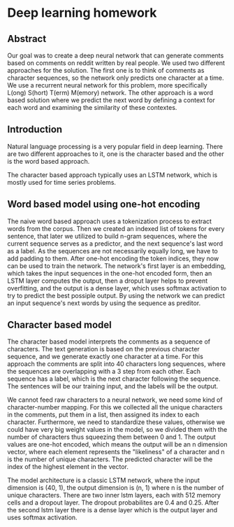 # Deep learning homework
## Abstract
Our goal was to create a deep neural network that can generate comments based on comments on reddit written by real people. We used two different approaches for the solution. The first one is to think of comments as character sequences, so the network only predicts one character at a time. We use a recurrent neural network for this problem, more specifically L(ong) S(hort) T(erm) M(emory) network. The other approach is a word based solution where we predict the next word by defining a context for each word and examining the similarity of these contextes.

## Introduction
Natural language processing is a very popular field in deep learning. There are two different approaches to it, one is the character based and the other is the word based approach.

The character based approach typically uses an LSTM network, which is mostly used for time series problems.


## Word based model using one-hot encoding
The naive word based approach uses a tokenization process to extract words from the corpus. Then we created an indexed list of tokens for every sentence, that later we utilized to build n-gram sequences, where the current sequence serves as a predictor, and the next sequence's last word as a label. As the sequences are not necessarily equally long, we have to add padding to them. After one-hot encoding the token indices, they now can be used to train the network. The network's first layer is an embedding, which takes the input sequences in the one-hot encoded form, then an LSTM layer computes the output, then a droput layer helps to prevent overfitting, and the output is a dense layer, which uses softmax activation to try to predict the best possiple output. By using the network we can predict an input sequence's next words by using the sequence as preditor. 


## Character based model
The character based model interprets the comments as a sequence of characters. The text generation is based on the previous character sequence, and we generate exactly one character at a time. For this approach the comments are split into 40 characters long sequences, where the sequences are overlapping with a 3 step from each other. Each sequence has a label, which is the next character following the sequence. The sentences will be our training input, and the labels will be the output.

We cannot feed raw characters to a neural network, we need some kind of character-number mapping. For this we collected all the unique characters in the comments, put them in a list, then assigned its index to each character. Furthermore, we need to standardize these values, otherwise we could have very big weight values in the model, so we divided them with the number of characters thus squeezing them between 0 and 1. The output values are one-hot encoded, which means the output will be an n dimension vector, where each element represents the "likeliness" of a character and n is the number of unique characters. The predicted character will be the index of the highest element in the vector.

The model architecture is a classic LSTM network, where the input dimension is (40, 1), the output dimension is (n, 1) where n is the number of unique characters. There are two inner lstm layers, each with 512 memory cells and a dropout layer. The dropout probabilites are 0.4 and 0.25. After the second lstm layer there is a dense layer which is the output layer and uses softmax activation.

